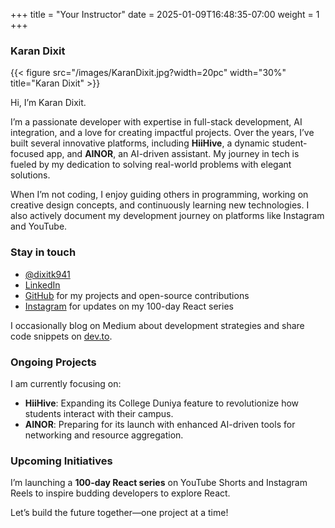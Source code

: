 +++
title = "Your Instructor"
date = 2025-01-09T16:48:35-07:00
weight = 1
+++

### Karan Dixit

{{< figure src="/images/KaranDixit.jpg?width=20pc" width="30%" title="Karan Dixit" >}}

Hi, I’m Karan Dixit.

I’m a passionate developer with expertise in full-stack development, AI integration, and a love for creating impactful projects. Over the years, I’ve built several innovative platforms, including **HiiHive**, a dynamic student-focused app, and **AINOR**, an AI-driven assistant. My journey in tech is fueled by my dedication to solving real-world problems with elegant solutions.

When I’m not coding, I enjoy guiding others in programming, working on creative design concepts, and continuously learning new technologies. I also actively document my development journey on platforms like Instagram and YouTube.

### Stay in touch
- <a href="https://twitter.com/dixitk941" target="_blank"><i class='fab fa-twitter'></i> @dixitk941</a>
- <a href="https://linkedin.com/in/dixitk941" target="_blank"><i class='fab fa-linkedin'></i> LinkedIn</a>
- <a href="https://github.com/dixitk941" target="_blank"><i class='fab fa-github'></i> GitHub</a> for my projects and open-source contributions
- <a href="https://www.instagram.com/dixitk941/" target="_blank"><i class='fab fa-instagram'></i> Instagram</a> for updates on my 100-day React series

I occasionally blog on Medium about development strategies and share code snippets on [dev.to](https://dev.to/dixitk941).

### Ongoing Projects
I am currently focusing on:
- **HiiHive**: Expanding its College Duniya feature to revolutionize how students interact with their campus.
- **AINOR**: Preparing for its launch with enhanced AI-driven tools for networking and resource aggregation.

### Upcoming Initiatives
I’m launching a **100-day React series** on YouTube Shorts and Instagram Reels to inspire budding developers to explore React.

Let’s build the future together—one project at a time!
